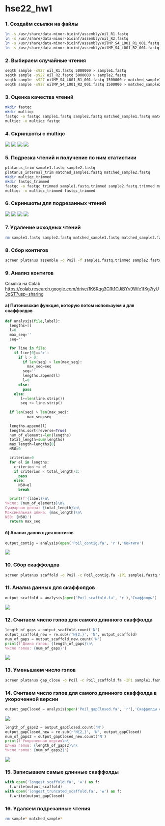 # hse22_hw1

### 1. Создаём ссылки на файлы

```bash
ln -s /usr/share/data-minor-bioinf/assembly/oil_R1.fastq
ln -s /usr/share/data-minor-bioinf/assembly/oil_R2.fastq
ln -s /usr/share/data-minor-bioinf/assembly/oilMP_S4_L001_R1_001.fastq
ln -s /usr/share/data-minor-bioinf/assembly/oilMP_S4_L001_R2_001.fastq
```

### 2. Выбираем случайные чтения

```bash
seqtk sample -s927 oil_R1.fastq 5000000 > sample1.fastq
seqtk sample -s927 oil_R2.fastq 5000000 > sample2.fastq
seqtk sample -s927 oilMP_S4_L001_R1_001.fastq 1500000 > matched_sample1.fastq
seqtk sample -s927 oilMP_S4_L001_R2_001.fastq 1500000 > matched_sample2.fastq
```

### 3. Оценка качества чтений

```bash
mkdir fastqc
mkdir multiqc
fastqc -o fastqc sample1.fastq sample2.fastq matched_sample1.fastq matched_sample2.fastq
multiqc -o multiqc fastqc
```
### 4. Скриншоты с multiqc
![](https://github.com/KirillMatirko/hse22_hw1/blob/main/pics/gen_stat.png)
![](https://github.com/KirillMatirko/hse22_hw1/blob/main/pics/seq_counts.png)
![](https://github.com/KirillMatirko/hse22_hw1/blob/main/pics/mean_scores.png)
![](https://github.com/KirillMatirko/hse22_hw1/blob/main/pics/per_seq_scores.png)

### 5. Подрезка чтений и получение по ним статистики

```bash
platanus_trim sample1.fastq sample2.fastq
platanus_internal_trim matched_sample1.fastq matched_sample2.fastq
mkdir multiqc_trimmed
mkdir fastqc_trimmed
fastqc -o fastqc_trimmed sample1.fastq.trimmed sample2.fastq.trimmed matched_sample1.fastq.int_trimmed matched_sample2.fastq.int_trimmed
multiqc -o multiqc_trimmed fastqc_trimmed
```

### 6. Скриншоты для подрезанных чтений

![](https://github.com/KirillMatirko/hse22_hw1/blob/main/pics/gen_stat_trimmed.png)
![](https://github.com/KirillMatirko/hse22_hw1/blob/main/pics/seq_counts_trimmed.png)
![](https://github.com/KirillMatirko/hse22_hw1/blob/main/pics/mean_scores_trimmed.png)
![](https://github.com/KirillMatirko/hse22_hw1/blob/main/pics/per_seq_scores_trimmed.png)

### 7. Удаление исходных чтений

```bash
rm sample1.fastq sample2.fastq matched_sample1.fastq matched_sample2.fastq
```

### 8. Сбор контигов

```bash
screen platanus assemble -o Poil -f sample1.fastq.trimmed sample2.fastq.trimmed 2> assemble.log
```

### 9. Анализ контигов

Ссылка на Colab https://colab.research.google.com/drive/1K6Rqg3CRt1OJiBYv9Wfe1fKg7iyU3qST?usp=sharing

#### a) Питоновская функция, которую потом используем и для скаффолдов

```python
def analysis(file,label):
  lengths=[]
  l=0
  max_seq=''
  seq=''

  for line in file:
    if line[0]=='>':
      if l > 0:
        if len(seq) > len(max_seq):
          max_seq=seq
        seq=''
        lengths.append(l)
        l=0
      else:
        pass
    else:
       l+=len(line.strip())
       seq += line.strip()
  
  if len(seq) > len(max_seq):
          max_seq=seq
  
  lengths.append(l)
  lengths.sort(reverse=True)
  num_of_elements=len(lengths)
  total_length=sum(lengths)
  max_length=lengths[0]
  N50=0

  criterion=0
  for el in lengths:
    criterion += el
    if criterion < total_length/2:
      pass
    else:
      N50=el
      break

  print(f'{label}\n\
Число: {num_of_elements}\n\
Суммарная длина: {total_length}\n\
Максимальная длина: {max_length}\n\
N50: {N50}')
  return max_seq
```

#### б) Анализ данных для контигов

```python
output_contig = analysis(open('Poil_contig.fa', 'r'),'Контиги')
```
![](https://github.com/KirillMatirko/hse22_hw1/blob/main/pics/contig_analysis.png)

### 10. Сбор скаффолдов

```bash
screen platanus scaffold -o Poil -c Poil_contig.fa -IP1 sample1.fastq.trimmed sample2.fastq.trimmed -OP2 matched_sample1.fastq.int_trimmed matched_sample2.fastq.int_trimmed 2>scaffold.log
```
### 11. Анализ данных для скаффолдов

```python
output_scaffold = analysis(open('Poil_scaffold.fa', 'r'),'Скаффолды')
```
![](https://github.com/KirillMatirko/hse22_hw1/blob/main/pics/scaffold_analysis.png)

### 12. Считаем число гэпов для самого длинного скаффолда

```python
length_of_gaps = output_scaffold.count('N')
output_scaffold_new = re.sub(r'N{2,}', 'N', output_scaffold)
num_of_gaps = output_scaffold_new.count('N')
print(f'Длина гэпов: {length_of_gaps}\n\
Число гэпов: {num_of_gaps}')
```
![](https://github.com/KirillMatirko/hse22_hw1/blob/main/pics/gaps.png)

### 13. Уменьшаем число гэпов

```bash
screen platanus gap_close -o Poil -c Poil_scaffold.fa -IP1 sample1.fastq.trimmed sample2.fastq.trimmed -OP2 matched_sample1.fastq.int_trimmed matched_sample2.fastq.int_trimmed 2> gaps.log
```

### 14. Считаем число гэпов для самого длинного скаффолда в укороченной версии

```python
output_gapClosed = analysis(open('Poil_gapClosed.fa', 'r'),'Скаффолды с укороченными гэпами')
```
![](https://github.com/KirillMatirko/hse22_hw1/blob/main/pics/scaffold_truncated_analysis.png)

```python
length_of_gaps2 = output_gapClosed.count('N')
output_gapClosed_new = re.sub(r'N{2,}', 'N', output_gapClosed)
num_of_gaps2 = output_gapClosed_new.count('N')
print(f'Укороченная версия\n\
Длина гэпов: {length_of_gaps2}\n\
Число гэпов: {num_of_gaps2}')
```
![](https://github.com/KirillMatirko/hse22_hw1/blob/main/pics/gaps_truncated.png)

### 15. Записываем самые длинные скаффолды

```python
with open('longest_scaffold.fa', 'w') as f:
  f.write(output_scaffold)
with open('longest_truncated_scaffold.fa', 'w') as f:
  f.write(output_gapClosed)
```

### 16. Удаляем подрезанные чтения

```bash
rm sample* matched_sample*
```
